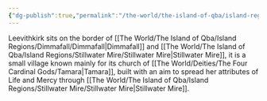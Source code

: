 ```yaml
---
{"dg-publish":true,"permalink":"/the-world/the-island-of-qba/island-regions/dimmafall/settlements/leevithkirk/"}
---
```


Leevithkirk sits on the border of [[The World/The Island of Qba/Island Regions/Dimmafall/Dimmafall\|Dimmafall]] and [[The World/The Island of Qba/Island Regions/Stillwater Mire/Stillwater Mire\|Stillwater Mire]], it is a small village known mainly for its church of [[The World/Deities/The Four Cardinal Gods/Tamara\|Tamara]], built with an aim to spread her attributes of Life and Mercy through [[The World/The Island of Qba/Island Regions/Stillwater Mire/Stillwater Mire\|Stillwater Mire]].